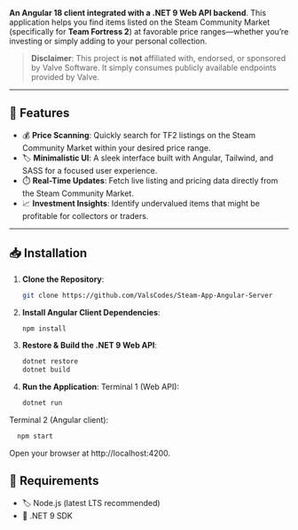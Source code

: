 
**An Angular 18 client integrated with a .NET 9 Web API backend**. This application helps you find items listed on the Steam Community Market (specifically for **Team Fortress 2**) at favorable price ranges—whether you’re investing or simply adding to your personal collection.

> **Disclaimer**: This project is **not** affiliated with, endorsed, or sponsored by Valve Software. It simply consumes publicly available endpoints provided by Valve.

---

## 🚀 Features
- 💰 **Price Scanning**: Quickly search for TF2 listings on the Steam Community Market within your desired price range.
- 🏷️ **Minimalistic UI**: A sleek interface built with Angular, Tailwind, and SASS for a focused user experience.
- ⏱️ **Real-Time Updates**: Fetch live listing and pricing data directly from the Steam Community Market.
- 📈 **Investment Insights**: Identify undervalued items that might be profitable for collectors or traders.

---

## 📥 Installation

1. **Clone the Repository**:
   ```bash
   git clone https://github.com/ValsCodes/Steam-App-Angular-Server
   ```
2. **Install Angular Client Dependencies**:
    ```bash
    npm install
    ```
3. **Restore & Build the .NET 9 Web API**:
    ```bash
    dotnet restore
    dotnet build
    ```
4. **Run the Application**:
Terminal 1 (Web API):
   ```bash
   dotnet run
   ```
Terminal 2 (Angular client):
  ```bash
    npm start
  ```
Open your browser at http://localhost:4200.

## 📌 Requirements
- 🏷️ Node.js (latest LTS recommended)
- 🎯 .NET 9 SDK
